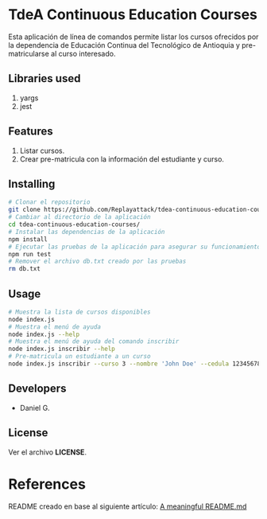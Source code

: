 # TdeA Continuous Education Courses
Esta aplicación de línea de comandos permite listar los cursos ofrecidos por la dependencia de Educación Continua del Tecnológico de Antioquia y pre-matricularse al curso interesado.

## Libraries used
1. yargs
2. jest

## Features
1. Listar cursos.
2. Crear pre-matricula con la información del estudiante y curso.

## Installing
```sh
# Clonar el repositorio
git clone https://github.com/Replayattack/tdea-continuous-education-courses
# Cambiar al directorio de la aplicación
cd tdea-continuous-education-courses/
# Instalar las dependencias de la aplicación
npm install
# Ejecutar las pruebas de la aplicación para asegurar su funcionamiento en tu computadora
npm run test
# Remover el archivo db.txt creado por las pruebas
rm db.txt
```

## Usage
```sh
# Muestra la lista de cursos disponibles
node index.js
# Muestra el menú de ayuda
node index.js --help
# Muestra el menú de ayuda del comando inscribir
node index.js inscribir --help
# Pre-matricula un estudiante a un curso
node index.js inscribir --curso 3 --nombre 'John Doe' --cedula 123456789
```

## Developers
- Daniel G.

## License
Ver el archivo **LICENSE**.

# References
README creado en base al siguiente artículo: [ A meaningful README.md](https://dev.to/pratikaambani/a-meaningful-readmemd-565a)
